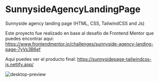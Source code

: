 # SunnysideAgencyLandingPage
Sunnyside agency landing page (HTML, CSS, TailwindCSS and Js)

Este proyecto fue realizado en base al desafío de Frontend Mentor que puedes encontrar aqui:
https://www.frontendmentor.io/challenges/sunnyside-agency-landing-page-7yVs3B6ef

Aqui puedes ver el producto final:
https://sunnysidepage-tailwindcss-js.netlify.app/

![desktop-preview](https://github.com/VickyAzola/SunnysideAgencyLandingPage/assets/116470398/8141138f-4943-4ebe-aefa-6764672c331c)
